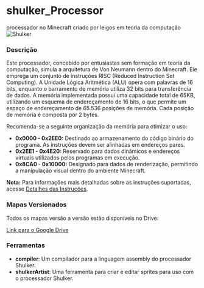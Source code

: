 # shulker_Processor
processador no Minecraft criado por leigos em teoria da computação
![Shulker](https://github.com/user-attachments/assets/8304734a-64c3-4dc3-8cc0-5d405a697192)

### Descrição

Este processador, concebido por entusiastas sem formação em teoria da computação, simula a arquitetura de Von Neumann dentro do Minecraft. Ele emprega um conjunto de instruções RISC (Reduced Instruction Set Computing). A Unidade Lógica Aritmética (ALU) opera com palavras de 16 bits, enquanto o barramento de memória utiliza 32 bits para transferência de dados. A memória implementada possui uma capacidade total de 65KB, utilizando um esquema de endereçamento de 16 bits, o que permite um espaço de endereçamento de 65.536 posições de memória. Cada posição de memória é composta por 2 bytes.

Recomenda-se a seguinte organização da memória para otimizar o uso:

*   **0x0000 - 0x2EE0:** Destinado ao armazenamento do código binário do programa. As instruções devem ser alinhadas em endereços pares.
*   **0x2EE1 - 0x4E20:** Reservado para dados dinâmicos e endereços virtuais utilizados pelos programas em execução.
*   **0x8CA0 - 0x10000:** Designado para dados de renderização, permitindo a manipulação visual dentro do ambiente Minecraft.

**Nota:** Para informações mais detalhadas sobre as instruções suportadas, acesse [Detalhes das Instruções](docs/detalhesInstrucoes.md).

### Mapas Versionados

Todos os mapas versão a versão estão disponíveis no Drive:

[Link para o Google Drive](https://drive.google.com/drive/folders/1Ebdu63KJPf-L2AKmwXlmZI4NaxptC99T?usp=sharing)

### Ferramentas

*   **compiler**: Um compilador para a linguagem assembly do processador Shulker.
*   **shulkerArtist**: Uma ferramenta para criar e editar sprites para uso com o processador Shulker.

